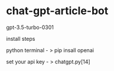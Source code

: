 # chat-gpt-article-bot

gpt-3.5-turbo-0301

install steps

python terminal - > pip insall openai

set your api key - > chatgpt.py[14]
